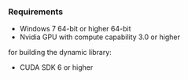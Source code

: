 ### Requirements

- Windows 7 64-bit or higher 64-bit
- Nvidia GPU with compute capability 3.0 or higher

for building the dynamic library:

- CUDA SDK 6 or higher
